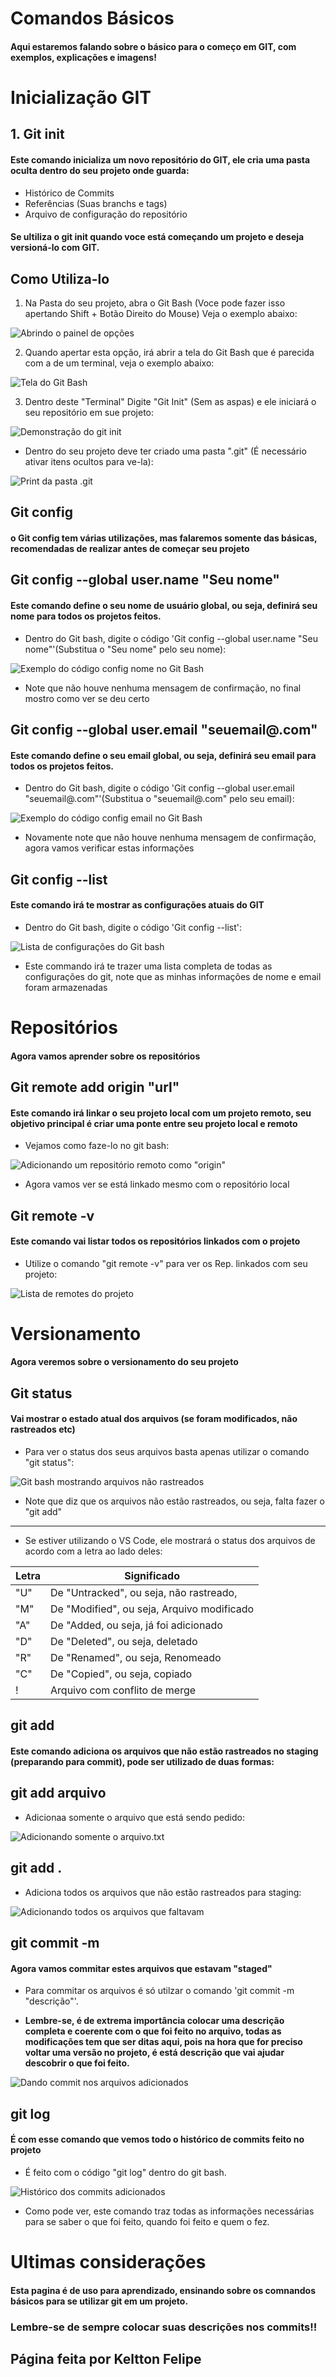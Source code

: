 # Comandos Básicos

#### Aqui estaremos falando sobre o básico para o começo em GIT, com exemplos, explicações e imagens!

# Inicialização GIT

## 1. Git init

#### Este comando inicializa um novo repositório do GIT, ele cria uma pasta oculta dentro do seu projeto onde guarda:

* Histórico de Commits
* Referências (Suas branchs e tags)
* Arquivo de configuração do repositório

#### Se ultiliza o git init quando voce está começando um projeto e deseja versioná-lo com GIT. 

## Como Utiliza-lo

1. Na Pasta do seu projeto, abra o Git Bash (Voce pode fazer isso apertando Shift + Botão Direito do Mouse) Veja o exemplo abaixo:

![Abrindo o painel de opções](./imagens/Comandos_Básicos/Inicialização/CB_Exemplo1.png)

2. Quando apertar esta opção, irá abrir a tela do Git Bash que é parecida com a de um terminal, veja o exemplo abaixo: 

![Tela do Git Bash](./imagens/Comandos_Básicos/Inicialização/CB_Exemplo2.png)

3. Dentro deste "Terminal" Digite "Git Init" (Sem as aspas) e ele iniciará o seu repositório em sue projeto:

![Demonstração do git init](./imagens/Comandos_Básicos/Inicialização/CB_Exemplo3.png)

* Dentro do seu projeto deve ter criado uma pasta ".git" (É necessário ativar itens ocultos para ve-la):

![Print da pasta .git](./imagens/Comandos_Básicos/Inicialização/CB_Exemplo4.png)

## Git config

#### o Git config tem várias utilizações, mas falaremos somente das básicas, recomendadas de realizar antes de começar seu projeto

## Git config --global user.name "Seu nome"

#### Este comando define o seu nome de usuário global, ou seja, definirá seu nome para todos os projetos feitos.

* Dentro do Git bash, digite o código 'Git config --global user.name "Seu nome"'(Substitua o "Seu nome" pelo seu nome):

![Exemplo do código config nome no Git Bash](./imagens/Comandos_Básicos/Inicialização/CB_Exemplo5.png)

* Note que não houve nenhuma mensagem de confirmação, no final mostro como ver se deu certo

## Git config --global user.email "seuemail@.com"

#### Este comando define o seu email global, ou seja, definirá seu email para todos os projetos feitos.

* Dentro do Git bash, digite o código 'Git config --global user.email "seuemail@.com"'(Substitua o "seuemail@.com" pelo seu email):

![Exemplo do código config email no Git Bash](./imagens/Comandos_Básicos/Inicialização/CB_Exemplo6.png)

* Novamente note que não houve nenhuma mensagem de confirmação, agora vamos verificar estas informações

## Git config --list

#### Este comando irá te mostrar as configurações atuais do GIT

* Dentro do Git bash, digite o código 'Git config --list':

![Lista de configurações do Git bash](./imagens/Comandos_Básicos/Inicialização/CB_Exemplo7.png)

* Este commando irá te trazer uma lista completa de todas as configurações do git, note que as minhas informações de nome e email foram armazenadas

# Repositórios

#### Agora vamos aprender sobre os repositórios

## Git remote add origin "url"

#### Este comando irá linkar o seu projeto local com um projeto remoto, seu objetivo principal é criar uma ponte entre seu projeto local e remoto

* Vejamos como faze-lo no git bash: 

![Adicionando um repositório remoto como "origin"](./imagens/Comandos_Básicos/Repositórios/CB_Exemplo3.png)

* Agora vamos ver se está linkado mesmo com o repositório local

## Git remote -v 

#### Este comando vai listar todos os repositórios linkados com o projeto

* Utilize o comando "git remote -v" para ver os Rep. linkados com seu projeto:

![Lista de remotes do projeto](./imagens/Comandos_Básicos/Repositórios/CB_Exemplo4.png)

# Versionamento

#### Agora veremos sobre o versionamento do seu projeto

## Git status

#### Vai mostrar o estado atual dos arquivos (se foram modificados, não rastreados etc)

* Para ver o status dos seus arquivos basta apenas utilizar o comando "git status": 

![Git bash mostrando arquivos não rastreados](./imagens/Comandos_Básicos/Versionamento/CB_Exemplo1.png)

* Note que diz que os arquivos não estão rastreados, ou seja, falta fazer o "git add"
----
* Se estiver utilizando o VS Code, ele mostrará o status dos arquivos de acordo com a letra ao lado deles:

Letra   | Significado
--------- | ------
"U" | De "Untracked", ou seja, não rastreado,
"M"| De "Modified", ou seja, Arquivo modificado
"A" | De "Added, ou seja, já foi adicionado
"D" | De "Deleted", ou seja, deletado
"R" | De "Renamed", ou seja, Renomeado
"C" | De "Copied", ou seja, copiado
! | Arquivo com conflito de merge

## git add 

#### Este comando adiciona os arquivos que não estão rastreados no staging (preparando para commit), pode ser utilizado de duas formas:

## git add arquivo

* Adicionaa somente o arquivo que está sendo pedido:

![Adicionando somente o arquivo.txt](./imagens/Comandos_Básicos/Versionamento/CB_Exemplo2.png)

## git add .

* Adiciona todos os arquivos que não estão rastreados para staging:

![Adicionando todos os arquivos que faltavam](./imagens/Comandos_Básicos/Versionamento/CB_Exemplo3.png)

## git commit -m

#### Agora vamos commitar estes arquivos que estavam "staged"

* Para commitar os arquivos é só utilzar o comando 'git commit -m "descrição"'.

* **Lembre-se, é de extrema importância colocar uma descrição completa e coerente com o que foi feito no arquivo, todas as modificações tem que ser ditas aqui, pois na hora que for preciso voltar uma versão no projeto, é está descrição que vai ajudar descobrir o que foi feito.**

![Dando commit nos arquivos adicionados](./imagens/Comandos_Básicos/Versionamento/CB_Exemplo4.png)

## git log

#### É com esse comando que vemos todo o histórico de commits feito no projeto

* É feito com o código "git log" dentro do git bash.

![Histórico dos commits adicionados](./imagens/Comandos_Básicos/Versionamento/CB_Exemplo5.png)

* Como pode ver, este comando traz todas as informações necessárias para se saber o que foi feito, quando foi feito e quem o fez.

# Ultimas considerações

#### Esta pagina é de uso para aprendizado, ensinando sobre os comnandos básicos para se utilizar git em um projeto.

### Lembre-se de sempre colocar suas descrições nos commits!!

## Página feita por Keltton Felipe